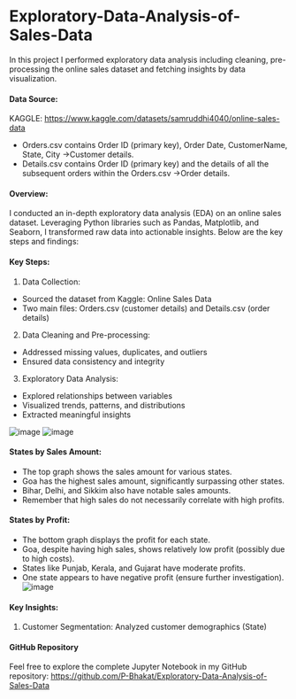 # Exploratory-Data-Analysis-of-Sales-Data
In this project I performed exploratory data analysis including cleaning, pre-processing the online sales dataset and fetching insights by data visualization.

#### Data Source: 
KAGGLE: https://www.kaggle.com/datasets/samruddhi4040/online-sales-data
- Orders.csv contains Order ID (primary key), Order Date, CustomerName, State, City ->Customer details.
- Details.csv contains Order ID (primary key) and the details of all the subsequent orders within the Orders.csv ->Order details.

#### Overview:
I conducted an in-depth exploratory data analysis (EDA) on an online sales dataset. Leveraging Python libraries such as Pandas, Matplotlib, and Seaborn, I transformed raw data into actionable insights. Below are the key steps and findings:

#### Key Steps:
1. Data Collection:
- Sourced the dataset from Kaggle: Online Sales Data
- Two main files: Orders.csv (customer details) and Details.csv (order details)
2. Data Cleaning and Pre-processing:
- Addressed missing values, duplicates, and outliers
- Ensured data consistency and integrity
3. Exploratory Data Analysis:
- Explored relationships between variables
- Visualized trends, patterns, and distributions
- Extracted meaningful insights

![image](https://github.com/user-attachments/assets/64216f61-e339-4010-9a47-29af192c5dee)
![image](https://github.com/user-attachments/assets/7d2b7b6b-fc6c-49a5-b6ed-fa4f352df707)
#### States by Sales Amount:
- The top graph shows the sales amount for various states.
- Goa has the highest sales amount, significantly surpassing other states.
- Bihar, Delhi, and Sikkim also have notable sales amounts.
- Remember that high sales do not necessarily correlate with high profits.
#### States by Profit:
- The bottom graph displays the profit for each state.
- Goa, despite having high sales, shows relatively low profit (possibly due to high costs).
- States like Punjab, Kerala, and Gujarat have moderate profits.
- One state appears to have negative profit (ensure further investigation).
![image](https://github.com/user-attachments/assets/441076fd-5b6a-4794-9b12-dd3acf331eda)

#### Key Insights:
1. Customer Segmentation: Analyzed customer demographics (State)

#### GitHub Repository
Feel free to explore the complete Jupyter Notebook in my GitHub repository: https://github.com/P-Bhakat/Exploratory-Data-Analysis-of-Sales-Data

